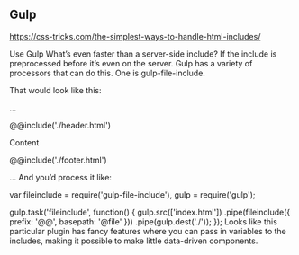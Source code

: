 ## Gulp

https://css-tricks.com/the-simplest-ways-to-handle-html-includes/

Use Gulp
What’s even faster than a server-side include? If the include is preprocessed before it’s even on the server. Gulp has a variety of processors that can do this. One is gulp-file-include.

That would look like this:

...

<body>
   @@include('./header.html')

Content

@@include('./footer.html')

</body>
...
And you’d process it like:

var fileinclude = require('gulp-file-include'),
gulp = require('gulp');

gulp.task('fileinclude', function() {
gulp.src(['index.html'])
.pipe(fileinclude({
prefix: '@@',
basepath: '@file'
}))
.pipe(gulp.dest('./'));
});
Looks like this particular plugin has fancy features where you can pass in variables to the includes, making it possible to make little data-driven components.
